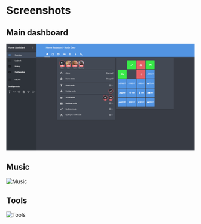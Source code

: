 # Screenshots


## Main dashboard

![Dashboard](../images/2018-03-24.png)


## Music

![Music](../images/2018-03-24(1).png)


## Tools

![Tools](../images/2018-03-24(2).png)
